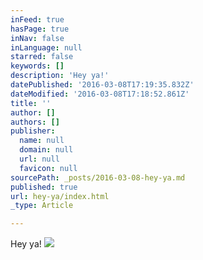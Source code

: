 ```yaml
---
inFeed: true
hasPage: true
inNav: false
inLanguage: null
starred: false
keywords: []
description: 'Hey ya!'
datePublished: '2016-03-08T17:19:35.832Z'
dateModified: '2016-03-08T17:18:52.861Z'
title: ''
author: []
authors: []
publisher:
  name: null
  domain: null
  url: null
  favicon: null
sourcePath: _posts/2016-03-08-hey-ya.md
published: true
url: hey-ya/index.html
_type: Article

---
```

Hey ya!
![](https://the-grid-user-content.s3-us-west-2.amazonaws.com/934db15d-fe4a-408f-8677-fcdc793cc89f.jpg)